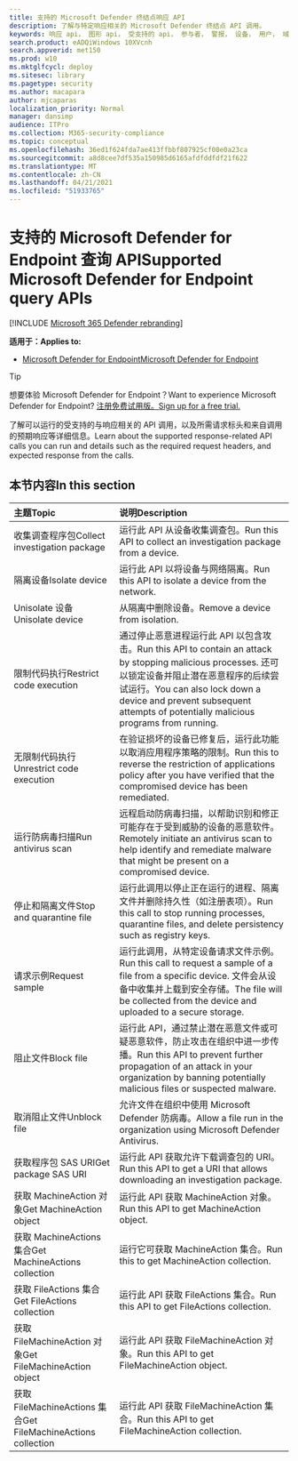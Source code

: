 ```yaml
---
title: 支持的 Microsoft Defender 终结点响应 API
description: 了解与特定响应相关的 Microsoft Defender 终结点 API 调用。
keywords: 响应 api， 图形 api， 受支持的 api， 参与者， 警报， 设备， 用户， 域， ip， 文件
search.product: eADQiWindows 10XVcnh
search.appverid: met150
ms.prod: w10
ms.mktglfcycl: deploy
ms.sitesec: library
ms.pagetype: security
ms.author: macapara
author: mjcaparas
localization_priority: Normal
manager: dansimp
audience: ITPro
ms.collection: M365-security-compliance
ms.topic: conceptual
ms.openlocfilehash: 36ed1f624fda7ae413ffbbf807925cf00e0a23ca
ms.sourcegitcommit: a8d8cee7df535a150985d6165afdfddfdf21f622
ms.translationtype: MT
ms.contentlocale: zh-CN
ms.lasthandoff: 04/21/2021
ms.locfileid: "51933765"
---
```

# <a name="supported-microsoft-defender-for-endpoint-query-apis"></a><span data-ttu-id="101a5-104">支持的 Microsoft Defender for Endpoint 查询 API</span><span class="sxs-lookup"><span data-stu-id="101a5-104">Supported Microsoft Defender for Endpoint query APIs</span></span> 

[!INCLUDE [Microsoft 365 Defender rebranding](../../includes/microsoft-defender.md)]


<span data-ttu-id="101a5-105">**适用于：**</span><span class="sxs-lookup"><span data-stu-id="101a5-105">**Applies to:**</span></span>
- [<span data-ttu-id="101a5-106">Microsoft Defender for Endpoint</span><span class="sxs-lookup"><span data-stu-id="101a5-106">Microsoft Defender for Endpoint</span></span>](https://go.microsoft.com/fwlink/p/?linkid=2154037)

> [!TIP]
> <span data-ttu-id="101a5-107">想要体验 Microsoft Defender for Endpoint？</span><span class="sxs-lookup"><span data-stu-id="101a5-107">Want to experience Microsoft Defender for Endpoint?</span></span> [<span data-ttu-id="101a5-108">注册免费试用版。</span><span class="sxs-lookup"><span data-stu-id="101a5-108">Sign up for a free trial.</span></span>](https://www.microsoft.com/microsoft-365/windows/microsoft-defender-atp?ocid=docs-wdatp-supported-response-apis-abovefoldlink) 

<span data-ttu-id="101a5-109">了解可以运行的受支持的与响应相关的 API 调用，以及所需请求标头和来自调用的预期响应等详细信息。</span><span class="sxs-lookup"><span data-stu-id="101a5-109">Learn about the supported response-related API calls you can run and details such as the required request headers, and expected response from the calls.</span></span>

## <a name="in-this-section"></a><span data-ttu-id="101a5-110">本节内容</span><span class="sxs-lookup"><span data-stu-id="101a5-110">In this section</span></span>
<span data-ttu-id="101a5-111">主题</span><span class="sxs-lookup"><span data-stu-id="101a5-111">Topic</span></span> | <span data-ttu-id="101a5-112">说明</span><span class="sxs-lookup"><span data-stu-id="101a5-112">Description</span></span>
:---|:---
<span data-ttu-id="101a5-113">收集调查程序包</span><span class="sxs-lookup"><span data-stu-id="101a5-113">Collect investigation package</span></span> | <span data-ttu-id="101a5-114">运行此 API 从设备收集调查包。</span><span class="sxs-lookup"><span data-stu-id="101a5-114">Run this API to collect an investigation package from a device.</span></span>
<span data-ttu-id="101a5-115">隔离设备</span><span class="sxs-lookup"><span data-stu-id="101a5-115">Isolate device</span></span> | <span data-ttu-id="101a5-116">运行此 API 以将设备与网络隔离。</span><span class="sxs-lookup"><span data-stu-id="101a5-116">Run this API to isolate a device from the network.</span></span>
<span data-ttu-id="101a5-117">Unisolate 设备</span><span class="sxs-lookup"><span data-stu-id="101a5-117">Unisolate device</span></span> | <span data-ttu-id="101a5-118">从隔离中删除设备。</span><span class="sxs-lookup"><span data-stu-id="101a5-118">Remove a device from isolation.</span></span> 
<span data-ttu-id="101a5-119">限制代码执行</span><span class="sxs-lookup"><span data-stu-id="101a5-119">Restrict code execution</span></span> | <span data-ttu-id="101a5-120">通过停止恶意进程运行此 API 以包含攻击。</span><span class="sxs-lookup"><span data-stu-id="101a5-120">Run this API to contain an attack by stopping malicious processes.</span></span> <span data-ttu-id="101a5-121">还可以锁定设备并阻止潜在恶意程序的后续尝试运行。</span><span class="sxs-lookup"><span data-stu-id="101a5-121">You can also lock down a device and prevent subsequent attempts of potentially malicious programs from running.</span></span>
<span data-ttu-id="101a5-122">无限制代码执行</span><span class="sxs-lookup"><span data-stu-id="101a5-122">Unrestrict code execution</span></span> | <span data-ttu-id="101a5-123">在验证损坏的设备已修复后，运行此功能以取消应用程序策略的限制。</span><span class="sxs-lookup"><span data-stu-id="101a5-123">Run this to reverse the restriction of applications policy after you have verified that the compromised device has been remediated.</span></span>
<span data-ttu-id="101a5-124">运行防病毒扫描</span><span class="sxs-lookup"><span data-stu-id="101a5-124">Run antivirus scan</span></span> | <span data-ttu-id="101a5-125">远程启动防病毒扫描，以帮助识别和修正可能存在于受到威胁的设备的恶意软件。</span><span class="sxs-lookup"><span data-stu-id="101a5-125">Remotely initiate an antivirus scan to help identify and remediate malware that might be present on a compromised device.</span></span>
<span data-ttu-id="101a5-126">停止和隔离文件</span><span class="sxs-lookup"><span data-stu-id="101a5-126">Stop and quarantine file</span></span> |  <span data-ttu-id="101a5-127">运行此调用以停止正在运行的进程、隔离文件并删除持久性（如注册表项）。</span><span class="sxs-lookup"><span data-stu-id="101a5-127">Run this call to stop running processes, quarantine  files, and delete persistency such as registry keys.</span></span>
<span data-ttu-id="101a5-128">请求示例</span><span class="sxs-lookup"><span data-stu-id="101a5-128">Request sample</span></span> | <span data-ttu-id="101a5-129">运行此调用，从特定设备请求文件示例。</span><span class="sxs-lookup"><span data-stu-id="101a5-129">Run this call to request a sample of a file from a specific device.</span></span> <span data-ttu-id="101a5-130">文件会从设备中收集并上载到安全存储。</span><span class="sxs-lookup"><span data-stu-id="101a5-130">The file will be collected from the device and uploaded to a secure storage.</span></span>
<span data-ttu-id="101a5-131">阻止文件</span><span class="sxs-lookup"><span data-stu-id="101a5-131">Block file</span></span> | <span data-ttu-id="101a5-132">运行此 API，通过禁止潜在恶意文件或可疑恶意软件，防止攻击在组织中进一步传播。</span><span class="sxs-lookup"><span data-stu-id="101a5-132">Run this API to prevent further propagation of an attack in your organization by banning potentially malicious files or suspected malware.</span></span> 
<span data-ttu-id="101a5-133">取消阻止文件</span><span class="sxs-lookup"><span data-stu-id="101a5-133">Unblock file</span></span> | <span data-ttu-id="101a5-134">允许文件在组织中使用 Microsoft Defender 防病毒。</span><span class="sxs-lookup"><span data-stu-id="101a5-134">Allow a file run in the organization using Microsoft Defender Antivirus.</span></span>
<span data-ttu-id="101a5-135">获取程序包 SAS URI</span><span class="sxs-lookup"><span data-stu-id="101a5-135">Get package SAS URI</span></span> | <span data-ttu-id="101a5-136">运行此 API 获取允许下载调查包的 URI。</span><span class="sxs-lookup"><span data-stu-id="101a5-136">Run this API to get a URI that allows downloading an investigation package.</span></span>
<span data-ttu-id="101a5-137">获取 MachineAction 对象</span><span class="sxs-lookup"><span data-stu-id="101a5-137">Get MachineAction object</span></span> | <span data-ttu-id="101a5-138">运行此 API 获取 MachineAction 对象。</span><span class="sxs-lookup"><span data-stu-id="101a5-138">Run this API to get MachineAction object.</span></span>
<span data-ttu-id="101a5-139">获取 MachineActions 集合</span><span class="sxs-lookup"><span data-stu-id="101a5-139">Get MachineActions collection</span></span> | <span data-ttu-id="101a5-140">运行它可获取 MachineAction 集合。</span><span class="sxs-lookup"><span data-stu-id="101a5-140">Run this to get MachineAction collection.</span></span>
<span data-ttu-id="101a5-141">获取 FileActions 集合</span><span class="sxs-lookup"><span data-stu-id="101a5-141">Get FileActions collection</span></span> | <span data-ttu-id="101a5-142">运行此 API 获取 FileActions 集合。</span><span class="sxs-lookup"><span data-stu-id="101a5-142">Run this API to get FileActions collection.</span></span>
<span data-ttu-id="101a5-143">获取 FileMachineAction 对象</span><span class="sxs-lookup"><span data-stu-id="101a5-143">Get FileMachineAction object</span></span> | <span data-ttu-id="101a5-144">运行此 API 获取 FileMachineAction 对象。</span><span class="sxs-lookup"><span data-stu-id="101a5-144">Run this API to get FileMachineAction object.</span></span>
<span data-ttu-id="101a5-145">获取 FileMachineActions 集合</span><span class="sxs-lookup"><span data-stu-id="101a5-145">Get FileMachineActions collection</span></span> | <span data-ttu-id="101a5-146">运行此 API 获取 FileMachineAction 集合。</span><span class="sxs-lookup"><span data-stu-id="101a5-146">Run this API to get FileMachineAction collection.</span></span>
